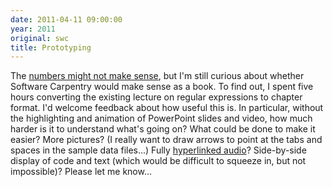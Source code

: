 ```yaml
---
date: 2011-04-11 09:00:00
year: 2011
original: swc
title: Prototyping
---
```

<p>The <a href="{{site.baseurl}}/blog/2011/04/by-the-numbers.html">numbers might not make sense</a>, but I'm still curious about whether Software Carpentry would make sense as a book.  To find out, I spent five hours converting the existing lecture on regular expressions to chapter format. I'd welcome feedback about how useful this is. In particular, without the highlighting and animation of PowerPoint slides and video, how much harder is it to understand what's going on?  What could be done to make it easier?  More pictures?  (I really want to draw arrows to point at the tabs and spaces in the sample data files...)  Fully <a href="http://yoyodyne.cc/h/">hyperlinked audio</a>?  Side-by-side display of code and text (which would be difficult to squeeze in, but not impossible)?  Please let me know...</p>
